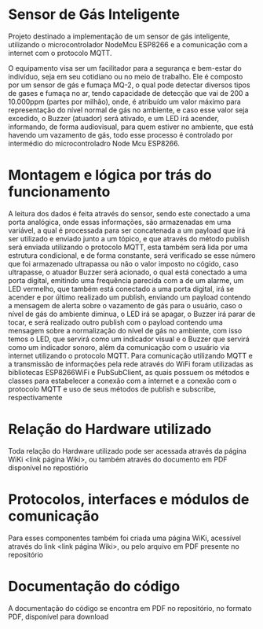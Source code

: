 # Sensor de Gás Inteligente

  Projeto destinado a implementação de um sensor de gás inteligente, utilizando o microcontrolador NodeMcu ESP8266 e a comunicação com a internet com o protocolo MQTT.
	
  O equipamento visa ser um facilitador para a segurança e bem-estar do indivíduo, seja em seu cotidiano ou no meio de trabalho. Ele é composto por um sensor de gás e fumaça MQ-2, o qual pode detectar diversos tipos de gases e fumaça no ar, tendo capacidade de detecção que vai de 200 a 10.000ppm (partes por milhão), onde, é atribuído um valor máximo para representação do nível normal de gás no ambiente, e caso esse valor seja excedido, o Buzzer (atuador) será ativado, e um LED irá acender, informando, de forma audiovisual, para quem estiver no ambiente, que está havendo um vazamento de gás, todo esse processo é controlado por intermédio do microcontroladro Node Mcu ESP8266.
  
# Montagem e lógica por trás do funcionamento

  A leitura dos dados é feita através do sensor, sendo este conectado a uma porta analógica, onde essas informações, são armazenadas em uma variável, a qual é processada para ser concatenada a um payload que irá ser utilizado e enviado junto a um tópico, e que através do método publish será enviada utilizando o protocolo MQTT, esta também será lida por uma estrutura condicional, e de forma constante, será verificado se esse número que foi armazenado ultrapassa ou não o valor imposto no cógido, caso ultrapasse, o atuador Buzzer será acionado, o qual está conectado a uma porta digital, emitindo uma frequência parecida com a de um alarme, um LED vermelho, que também está conectado a uma porta digital, irá se acender e por último realizado um publish, enviando um payload contendo a mensagem de alerta sobre o vazamento de gás para o usuário, caso o nível de gás do ambiente diminua, o LED irá se apagar, o Buzzer irá parar de tocar, e será realizado outro publish com o payload contendo uma mensagem sobre a normalização do nível de gás no ambiente, com isso temos o LED, que servirá como um indicador visual e o Buzzer que servirá como um indicador sonoro, além da comunicação com o usuário via internet utilizando o protocolo MQTT.
  Para comunicação utilizando MQTT e a transmissão de informações pela rede através do WiFi foram utilizadas as bibliotecas ESP8266WiFi e PubSubClient, as quais possuem os métodos e classes para estabelecer a conexão com a internet e a conexão com o protocolo MQTT e uso de seus métodos de publish e subscribe, respectivamente

# Relação do Hardware utilizado

 Toda relação do Hardware utilizado pode ser acessada através da página WiKi <link página Wiki>, ou também através do documento em PDF disponível no repostiório <link PDF>
	  
# Protocolos, interfaces e módulos de comunicação

 Para esses componentes também foi criada uma página WiKi, acessível através do link <link página Wiki>, ou pelo arquivo em PDF presente no repositório
 
# Documentação do código

 A documentação do código se encontra em PDF no repositório, no formato PDF, disponível para download <link PDF>
